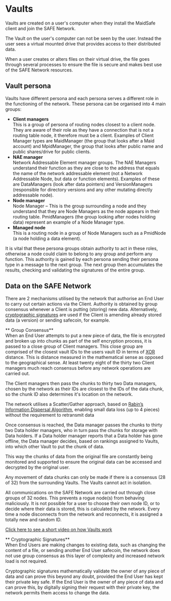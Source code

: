 # Vaults
Vaults are created on a user's computer when they install the MaidSafe client and join the SAFE Network.

The Vault on the user's computer can not be seen by the user. Instead the user sees a virtual mounted drive that provides access to their distributed data.

When a user creates or alters files on their virtual drive, the file goes through several processes to ensure the file is secure and makes best use of the SAFE Network resources.

## Vault persona
Vaults have different persona and each persona serves a different role in the functioning of the network. These persona can be organised into 4 main groups:
* **Client managers**<br/>
This is a group of persona of routing nodes closest to a client node. They are aware of their role as they have a connection that is not a routing table node, it therefore must be a client. Examples of Client Manager types are MaidManager (the group that looks after a Maid account) and MpidManager, the group that looks after public name and public shares/drive for public clients.
* **NAE manager**<br/>
Network Addressable Element manager groups. The NAE Managers understand their function as they are close to the address that equals the name of the network addressable element (not a Network Addressable Node, but data or function elements). Examples of these are DataManagers (look after data pointers) and VersionManagers (responsible for directory versions and any other mutating directly addressable node).
* **Node manager**<br/>
Node Manager – This is the group surrounding a node and they understand that they are Node Managers as the node appears in their routing table. PmidManagers (the group looking after nodes holding data) represent an example of a Node Manager type.
* **Managed node**<br/>
This is a routing node in a group of Node Managers such as a PmidNode (a node holding a data element).

It is vital that these persona groups obtain authority to act in these roles, otherwise a node could claim to belong to any group and perform any function. This authority is gained by each persona sending their persona type in a message to the next group. The next group then accumulates the results, checking and validating the signatures of the entire group.

## Data on the SAFE Network

There are 2 mechanisms utilised by the network that authorise an End User to carry out certain actions via the Client. Authority is obtained by group consensus whenever a Client is putting (storing) new data. Alternatively, [cryptographic signatures](http://en.wikipedia.org/wiki/Digital_signature) are used if the Client is amending already stored data (a version) or sending safecoin, for example.

** Group Consensus**<br/>
When an End User attempts to put a new piece of data, the file is encrypted and broken up into chunks as part of the self encryption process, it is passed to a close group of Client managers. This close group are comprised of the closest vault IDs to the users vault ID in terms of [XOR](http://en.wikipedia.org/wiki/Exclusive_or) distance. This is distance measured in the mathematical sense as opposed to the geographical sense. At least twenty eight of the thirty two Client managers much reach consensus before any network operations are carried out.

The Client managers then pass the chunks to thirty two Data managers, chosen by the network as their IDs are closest to the IDs of the data chunk, so the chunk ID also determines it's location on the network.

The network utilises a Scatter/Gather approach, based on [Rabin’s Information Dispersal Algorithm](http://people.seas.harvard.edu/~salil/rabin2011-slides/rabin2011-mitzenmacher.pdf), enabling small data loss (up to 4 pieces) without the requirement to retransmit data

Once consensus is reached, the Data manager passes the chunks to thirty two Data holder managers, who in turn pass the chunks for storage with Data holders. If a Data holder manager reports that a Data holder has gone offline, the Data manager decides, based on rankings assigned to Vaults, into which other Vault to put the chunk of data.

This way the chunks of data from the original file are constantly being monitored and supported to ensure the original data can be accessed and decrypted by the original user.

Any movement of data chunks can only be made if there is a consensus (28 of 32) from the surrounding Vaults. The Vaults cannot act in isolation.

All communications on the SAFE Network are carried out through close groups of 32 nodes. This prevents a rogue node(s) from behaving maliciously. It is not possible for a user to choose their own node ID, or to decide where their data is stored, this is calculated by the network. Every time a node disconnects from the network and reconnects, it is assigned a totally new and random ID.

[Click here to see a short video on how Vaults work](https://www.youtube.com/watch?v=txvKSeCaEP0)

** Cryptographic Signatures**<br/>
When End Users are making changes to existing data, such as changing the content of a file, or sending another End User safecoin, the network does not use group consensus as this layer of complexity and increased network load is not required. 

Cryptographic signatures mathematically validate the owner of any piece of data and can prove this beyond any doubt, provided the End User has kept their private key safe. If the End User is the owner of any piece of data and can prove this, by digitally signing their request with their private key, the network permits them access to change the data. 


